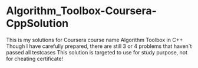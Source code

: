 # Algorithm_Toolbox-Coursera-CppSolution
This is my solutions for Coursera  course name Algorithm Toolbox in C++
Though I have carefully prepared, there are still 3 or 4 problems that haven`t passed all testcases
This solution is targeted to use for study purpose, not for cheating certificate!
